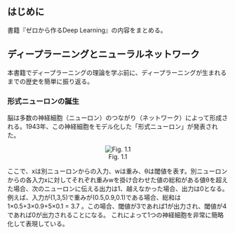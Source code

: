 ## はじめに

書籍『ゼロから作るDeep Learning』の内容をまとめる。

## ディープラーニングとニューラルネットワーク

本書籍でディープラーニングの理論を学ぶ前に、ディープラーニングが生まれるまでの歴史を簡単に振り返る。

### 形式ニューロンの誕生
脳は多数の神経細胞（ニューロン）のつながり（ネットワーク）によって形成される。1943年、この神経細胞をモデル化した「形式ニューロン」が発表された。

<div align="center">
<img src="https://user-images.githubusercontent.com/28583094/48361078-0a079080-e6e4-11e8-9c2a-5dad0a2a831b.png" alt="Fig. 1.1"></br>
Fig. 1.1
</div>

ここで、xは別ニューロンからの入力、wは重み、θは閾値を表す。別ニューロンからの各入力xに対してそれぞれ重みwを掛け合わせた値の総和がある値θを超えた場合、次のニューロンに伝える出力は1、越えなかった場合、出力は0となる。例えば、入力が(1,3,5)で重みが(0.5,0.9,0.1)である場合、総和は1×0.5+3×0.9+5×0.1 = 3.7 。この場合、閾値が3であれば1が出力され、閾値が4であれば0が出力されることになる。 これによって1つの神経細胞を非常に簡略化して表現している。


